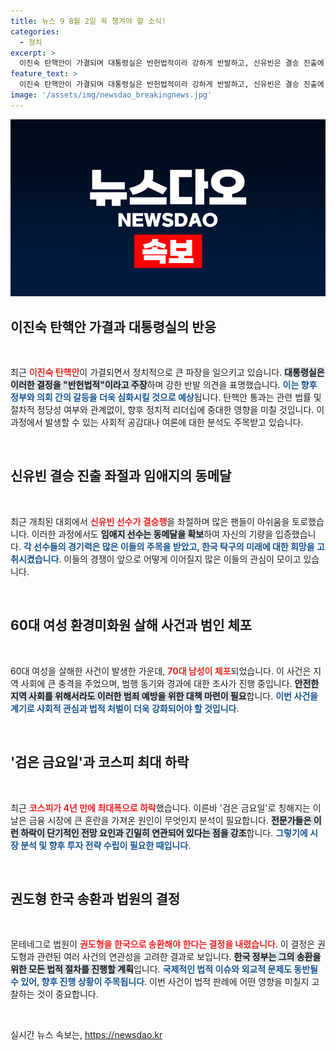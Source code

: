 ```yaml
---
title: 뉴스 9 8월 2일 꼭 챙겨야 할 소식!
categories:
  - 정치
excerpt: >
  이진숙 탄핵안이 가결되며 대통령실은 반헌법적이라 강하게 반발하고, 신유빈은 결승 진출에 실패해 임애지가 동메달을 차지했다. 충격적인 살해 사건과 검은 금요일을 맞은 코스피 하락 속에 몬테네그로 법원의 권도형 송환 결정까지, 놓칠 수 없는 뉴스가 가득하다!
feature_text: >
  이진숙 탄핵안이 가결되며 대통령실은 반헌법적이라 강하게 반발하고, 신유빈은 결승 진출에 실패해 임애지가 동메달을 차지했다. 충격적인 살해 사건과 검은 금요일을 맞은 코스피 하락 속에 몬테네그로 법원의 권도형 송환 결정까지, 놓칠 수 없는 뉴스가 가득하다!
image: '/assets/img/newsdao_breakingnews.jpg'
---
```


<p><img src="/assets/img/newsdao_breakingnews.jpg" alt="firstkoreanews 속보" /></p>

<h2 data-ke-size="size26">이진숙 탄핵안 가결과 대통령실의 반응</h2>

<p data-ke-size="size16">&nbsp;</p>

<p>최근 <b><span style="color: #ee2323;">이진숙 탄핵안</span></b>이 가결되면서 정치적으로 큰 파장을 일으키고 있습니다. <b><span style="background-color: #21538527;">대통령실은 이러한 결정을 "반헌법적"이라고 주장</span></b>하며 강한 반발 의견을 표명했습니다. <b><span style="color: #1a5490;">이는 향후 정부와 의회 간의 갈등을 더욱 심화시킬 것으로 예상</span></b>됩니다. 탄핵안 통과는 관련 법률 및 절차적 정당성 여부와 관계없이, 향후 정치적 리더십에 중대한 영향을 미칠 것입니다. 이 과정에서 발생할 수 있는 사회적 공감대나 여론에 대한 분석도 주목받고 있습니다.</p>

<p data-ke-size="size16">&nbsp;</p>

<h2 data-ke-size="size26">신유빈 결승 진출 좌절과 임애지의 동메달</h2>

<p data-ke-size="size16">&nbsp;</p>

<p>최근 개최된 대회에서 <b><span style="color: #ee2323;">신유빈 선수가 결승행</span></b>을 좌절하며 많은 팬들이 아쉬움을 토로했습니다. 이러한 과정에서도 <b><span style="background-color: #21538527;">임애지 선수는 동메달을 확보</span></b>하여 자신의 기량을 입증했습니다. <b><span style="color: #1a5490;">각 선수들의 경기력은 많은 이들의 주목을 받았고, 한국 탁구의 미래에 대한 희망을 고취시켰습니다</span></b>. 이들의 경쟁이 앞으로 어떻게 이어질지 많은 이들의 관심이 모이고 있습니다.</p>

<p data-ke-size="size16">&nbsp;</p>

<h2 data-ke-size="size26">60대 여성 환경미화원 살해 사건과 범인 체포</h2>

<p data-ke-size="size16">&nbsp;</p>

<p>60대 여성을 살해한 사건이 발생한 가운데, <b><span style="color: #ee2323;">70대 남성이 체포</span></b>되었습니다. 이 사건은 지역 사회에 큰 충격을 주었으며, 범행 동기와 경과에 대한 조사가 진행 중입니다. <b><span style="background-color: #21538527;">안전한 지역 사회를 위해서라도 이러한 범죄 예방을 위한 대책 마련이 필요</span></b>합니다. <b><span style="color: #1a5490;">이번 사건을 계기로 사회적 관심과 법적 처벌이 더욱 강화되어야 할 것입니다</span></b>.</p>

<p data-ke-size="size16">&nbsp;</p>

<h2 data-ke-size="size26">'검은 금요일'과 코스피 최대 하락</h2>

<p data-ke-size="size16">&nbsp;</p>

<p>최근 <b><span style="color: #ee2323;">코스피가 4년 만에 최대폭으로 하락</span></b>했습니다. 이른바 '검은 금요일'로 칭해지는 이날은 금융 시장에 큰 혼란을 가져온 원인이 무엇인지 분석이 필요합니다. <b><span style="background-color: #21538527;">전문가들은 이런 하락이 단기적인 전망 요인과 긴밀히 연관되어 있다는 점을 강조</span></b>합니다. <b><span style="color: #1a5490;">그렇기에 시장 분석 및 향후 투자 전략 수립이 필요한 때입니다</span></b>.</p>

<p data-ke-size="size16">&nbsp;</p>

<h2 data-ke-size="size26">권도형 한국 송환과 법원의 결정</h2>

<p data-ke-size="size16">&nbsp;</p>

<p>몬테네그로 법원이 <b><span style="color: #ee2323;">권도형을 한국으로 송환해야 한다는 결정을 내렸습니다</span></b>. 이 결정은 권도형과 관련된 여러 사건의 연관성을 고려한 결과로 보입니다. <b><span style="background-color: #21538527;">한국 정부는 그의 송환을 위한 모든 법적 절차를 진행할 계획</span></b>입니다. <b><span style="color: #1a5490;">국제적인 법적 이슈와 외교적 문제도 동반될 수 있어, 향후 진행 상황이 주목됩니다</span></b>. 이번 사건이 법적 판례에 어떤 영향을 미칠지 고찰하는 것이 중요합니다.</p>

<p data-ke-size="size16">&nbsp;</p>
실시간 뉴스 속보는, <a href="https://newsdao.kr" rel="dofollow">https://newsdao.kr</a>


